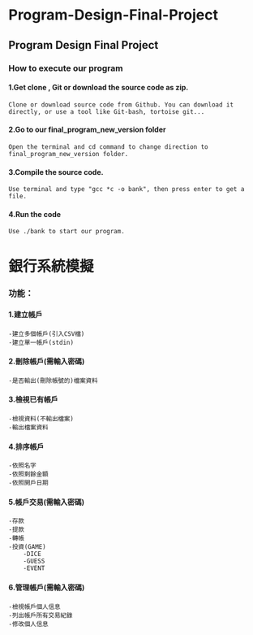# Program-Design-Final-Project
## Program Design Final Project

### How to execute our program

####  1.Get clone , Git or download the source code as zip.
    Clone or download source code from Github. You can download it directly, or use a tool like Git-bash, tortoise git... 
####  2.Go to our final_program_new_version folder
    Open the terminal and cd command to change direction to final_program_new_version folder.
####  3.Compile the source code.
    Use terminal and type "gcc *c -o bank", then press enter to get a file.
####  4.Run the code
    Use ./bank to start our program.

# 銀行系統模擬

### 功能：

#### 1.建立帳戶
    -建立多個帳戶(引入CSV檔)
    -建立單一帳戶(stdin)

#### 2.刪除帳戶(需輸入密碼)
    -是否輸出(刪除帳號的)檔案資料

#### 3.檢視已有帳戶
    -檢視資料(不輸出檔案)
    -輸出檔案資料

#### 4.排序帳戶
    -依照名字
    -依照剩餘金額
    -依照開戶日期

#### 5.帳戶交易(需輸入密碼)
    -存款
    -提款
    -轉帳
    -投資(GAME)
        -DICE
        -GUESS
        -EVENT

#### 6.管理帳戶(需輸入密碼)
    -檢視帳戶個人信息
    -列出帳戶所有交易紀錄
    -修改個人信息
